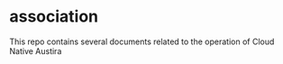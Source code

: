 # association
This repo contains several documents related to the operation of Cloud Native Austira

